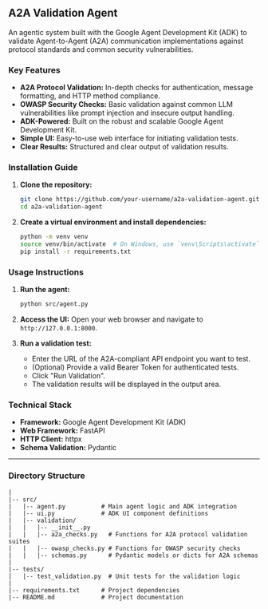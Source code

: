 ## A2A Validation Agent

An agentic system built with the Google Agent Development Kit (ADK) to validate Agent-to-Agent (A2A) communication implementations against protocol standards and common security vulnerabilities.

### Key Features

*   **A2A Protocol Validation:** In-depth checks for authentication, message formatting, and HTTP method compliance.
*   **OWASP Security Checks:** Basic validation against common LLM vulnerabilities like prompt injection and insecure output handling.
*   **ADK-Powered:** Built on the robust and scalable Google Agent Development Kit.
*   **Simple UI:** Easy-to-use web interface for initiating validation tests.
*   **Clear Results:** Structured and clear output of validation results.

### Installation Guide

1.  **Clone the repository:**
    ```bash
    git clone https://github.com/your-username/a2a-validation-agent.git
    cd a2a-validation-agent
    ```

2.  **Create a virtual environment and install dependencies:**
    ```bash
    python -m venv venv
    source venv/bin/activate  # On Windows, use `venv\Scripts\activate`
    pip install -r requirements.txt
    ```

### Usage Instructions

1.  **Run the agent:**
    ```bash
    python src/agent.py
    ```

2.  **Access the UI:**
    Open your web browser and navigate to `http://127.0.0.1:8000`.

3.  **Run a validation test:**
    *   Enter the URL of the A2A-compliant API endpoint you want to test.
    *   (Optional) Provide a valid Bearer Token for authenticated tests.
    *   Click "Run Validation".
    *   The validation results will be displayed in the output area.

### Technical Stack

*   **Framework:** Google Agent Development Kit (ADK)
*   **Web Framework:** FastAPI
*   **HTTP Client:** httpx
*   **Schema Validation:** Pydantic

---

### Directory Structure

```/a2a-validation-agent
|
|-- src/
|   |-- agent.py          # Main agent logic and ADK integration
|   |-- ui.py             # ADK UI component definitions
|   |-- validation/
|   |   |-- __init__.py
|   |   |-- a2a_checks.py   # Functions for A2A protocol validation suites
|   |   |-- owasp_checks.py # Functions for OWASP security checks
|   |   |-- schemas.py      # Pydantic models or dicts for A2A schemas
|
|-- tests/
|   |-- test_validation.py  # Unit tests for the validation logic
|
|-- requirements.txt      # Project dependencies
|-- README.md             # Project documentation